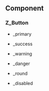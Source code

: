 ## Component

### Z_Button

- \_primary
- \_success
- \_warning
- \_danger

- \_round


- \_disabled
